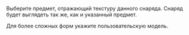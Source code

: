 Выберите предмет, отражающий текстуру данного снаряда. Снаряд будет выглядеть так же, как и указанный предмет.

Для более сложных форм укажите пользовательскую модель.